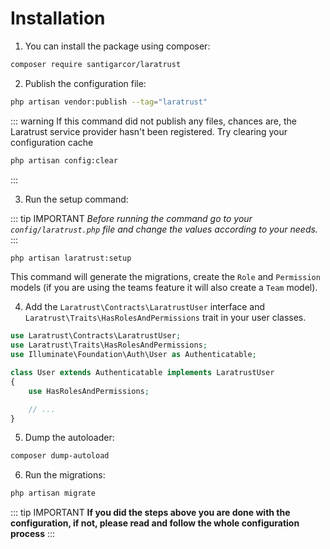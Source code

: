 # Installation

1. You can install the package using composer:

```bash
composer require santigarcor/laratrust
```

2. Publish the configuration file:

```bash
php artisan vendor:publish --tag="laratrust"
```

::: warning
If this command did not publish any files, chances are, the Laratrust service provider hasn't been registered. Try clearing your configuration cache

```bash
php artisan config:clear
```

:::

3. Run the setup command:

::: tip IMPORTANT
**Before running the command go to your* `config/laratrust.php` *file and change the values according to your needs.**
:::

```bash
php artisan laratrust:setup
```

This command will generate the migrations, create the `Role` and `Permission` models (if you are using the teams feature it will also create a `Team` model).

4. Add the `Laratrust\Contracts\LaratrustUser` interface and `Laratrust\Traits\HasRolesAndPermissions` trait in your user classes.

```php
use Laratrust\Contracts\LaratrustUser;
use Laratrust\Traits\HasRolesAndPermissions;
use Illuminate\Foundation\Auth\User as Authenticatable;

class User extends Authenticatable implements LaratrustUser
{
    use HasRolesAndPermissions;

    // ...
}
```

5. Dump the autoloader:

```bash
composer dump-autoload
```

6. Run the migrations:

```bash
php artisan migrate
```

::: tip IMPORTANT
**If you did the steps above you are done with the configuration, if not, please read and follow the whole configuration process**
:::
